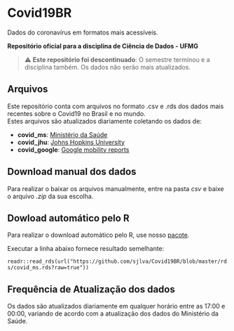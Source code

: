 # Covid19BR
 Dados do coronavírus em formatos mais acessíveis.  
 
 **Repositório oficial para a disciplina de Ciência de Dados - UFMG**
 
 > :warning: **Este repositório foi descontinuado**: O semestre terminou e a disciplina também. Os dados não serão mais atualizados.  
 
 ## Arquivos
 Este repositório conta com arquivos no formato .csv e .rds dos dados mais recentes sobre o Covid19 no Brasil e no mundo.  
 Estes arquivos são atualizados diariamente coletando os dados de:  
 + **covid_ms**: [Ministério da Saúde](https://covid.saude.gov.br/)  
 + **covid_jhu**: [Johns Hopkins University](https://github.com/CSSEGISandData/COVID-19)  
 + **covid_google**: [Google mobility reports](https://www.google.com/covid19/mobility/)
 
 
 ## Download manual dos dados
 Para realizar o baixar os arquivos manualmente, entre na pasta *csv* e baixe o arquivo *.zip* da sua escolha. 
 
 ## Dowload automático pelo R
 Para realizar o download automático pelo R, use nosso [pacote](https://github.com/sjlva/covidRdata).  
 
  Executar a linha abaixo fornece resultado semelhante:  
  
   `readr::read_rds(url("https://github.com/sjlva/Covid19BR/blob/master/rds/covid_ms.rds?raw=true"))`
   
 ## Frequência de Atualização dos dados  
 Os dados são atualizados diariamente em qualquer horário entre as 17:00 e 00:00, variando de acordo com a atualização dos dados do Ministério da Saúde.
 
 
